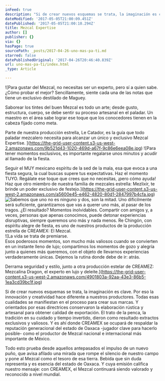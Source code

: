 ```yaml
---
inFeed: true
description: "Si de crear nuevos esquemas se trata, la imaginación es clave. Por eso la innovación y creatividad hace diferente a nuestros productores. Todas esas cualidades se manifiestan en el proceso para crear sus marcas. Y orientados por esas directrices conservaron la elaboración rústica y artesanal \_para obtener calidad de exportación. El trato de la penca, la tradición en su cuidado y tiempo invertido, dieron como resultado extractos exclusivos y valiosos. Y es ahí donde CREAMEX se ocupará de respaldar la reputación generacional del estado de Oaxaca -jugador clave para hacerlo posible- como el productor de Mezcal nacional \_e internacional más importante de México."
dateModified: '2017-05-05T21:00:09.451Z'
datePublished: '2017-05-05T21:00:10.294Z'
title: Mezcal Expertise
author: []
publisher: {}
via: {}
hasPage: true
sourcePath: _posts/2017-04-26-uno-mas-pa-ti.md
starred: false
datePublishedOriginal: '2017-04-26T20:46:40.839Z'
url: uno-mas-pa-ti/index.html
_type: Article

---
```

![Para gustar del Mezcal, no necesitas ser un experto, pero sí a quien sabe. ¿Cómo probar el mejor? Sencillamente, siente cada una de las notas que tiene un exclusivo destilado de Maguey. 

Saborear los tintes del buen Mezcal es todo un arte; desde gusto, estructura, cuerpo, se debe sentir su proceso artesanal en el paladar. Un maestro en el área sabe lograr ese toque que los conocedores tienen en la cabeza fijado como meta. 

Parte de nuestra producción estrella, Le Catador, es la guía que todo paladar mezcalero necesita para alcanzar un único y exclusivo Mezcal Expertise. ](https://the-grid-user-content.s3-us-west-2.amazonaws.com/9b521d43-1020-469d-a67f-9c86e6eea08e.jpg)
![Para tener momentos exclusivos, es importante regalarse unos minutos y acudir al llamado de la fiesta.

Seguir el MUY mexicano espíritu de la sed de la mala, esa que evoca a una fiesta segura, la cual buscas supere tus expectativas. Haz el momento TUYO. Regálate ese toque que crees que no necesitas, ¡pero cómo ayuda! Haz que otro miembro de nuestra familia de mezcales estrella: Mezlixir, te brinde un poder exclusivo de festejo.](https://the-grid-user-content.s3-us-west-2.amazonaws.com/a5600e45-e462-4820-80d1-2847997b4cfa.jpg)
![Sabemos que uno no es ninguno y dos, son la mitad. Uno difícilmente será suficiente, garantizamos que vas a querer uno más, al pasar de los tragos. ¿El resultado? Momentos inolvidables. Compartir con amigos y, a veces, personas que apenas conocimos, puede detonar experiencias disruptivas, siempre queremos uno más y nada menos. Re Chingón, con espíritu alegre de fiesta, es uno de nuestros productos de la producción estrella de CREAMEX: El Mezcal.](https://the-grid-user-content.s3-us-west-2.amazonaws.com/ef977e98-d05b-4998-881b-40508ed447db.jpg)
![La vida se trata de premiarse.                                                                                               
Esos poderosos momentos, son mucho más valiosos cuando se convierten en un instante lleno de lujo; compartimos los momentos de gozo y alegría junto a quienes más queremos, con el objeto de llevarnos experiencias verdaderamente únicas. Dejemos la rutina donde debe de ir: atrás. 

Derrama seguridad y estilo, junto a otra producción estelar de CREAMEZ: Mezcalina Dragon, el experto en lujo y deleite.](https://the-grid-user-content.s3-us-west-2.amazonaws.com/4901803a-92aa-43e3-86b5-1ea3cd39bc1f.jpg)

Si de crear nuevos esquemas se trata, la imaginación es clave. Por eso la innovación y creatividad hace diferente a nuestros productores. Todas esas cualidades se manifiestan en el proceso para crear sus marcas. Y orientados por esas directrices conservaron la elaboración rústica y artesanal  para obtener calidad de exportación. El trato de la penca, la tradición en su cuidado y tiempo invertido, dieron como resultado extractos exclusivos y valiosos. Y es ahí donde CREAMEX se ocupará de respaldar la reputación generacional del estado de Oaxaca -jugador clave para hacerlo posible- como el productor de Mezcal nacional  e internacional más importante de México.

Todo esto prueba desde aquellos antepasados el impulso de un nuevo puño, que avisa afilado una mirada que rompe el silencio de nuestro campo y pone al Mezcal como el tesoro de esa tierra.  Bebida que sin duda representa y es esencia del estado de Oaxaca. Y cuya emisión califica nuestro mensaje: con CREAMEX, el Mezcal continuará siendo valorado y reconocido a nivel mundial.